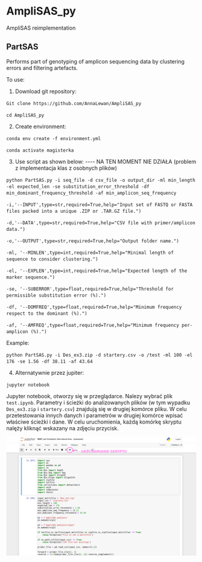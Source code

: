 # AmpliSAS_py
AmpliSAS reimplementation

PartSAS 
-----------------------------------------------------------------------------------------------------

Performs part of genotyping of amplicon sequencing data by clustering errors and filtering artefacts.

To use:
1. Download git repository:

`Git clone https://github.com/AnnaLewan/AmpliSAS_py`

`cd AmpliSAS_py`

2. Create environment:

`conda env create -f environment.yml`

`conda activate magisterka`

3. Use script as shown below: ---- NA TEN MOMENT NIE DZIAŁA (problem z implementacja klas z osobnych plików)


`python PartSAS.py -i seq_file -d csv_file -o output_dir -ml min_length -el expected_len -se substitution_error_threshold -df min_dominant_frequency_threshold -af min_amplicon_seq_frequency`

`-i,'--INPUT',type=str,required=True,help="Input set of FASTQ or FASTA files packed into a unique .ZIP or .TAR.GZ file.")`

`-d,'--DATA',type=str,required=True,help="CSV file with primer/amplicon data.")`

`-o,'--OUTPUT',type=str,required=True,help="Output folder name.")`

`-ml, '--MINLEN',type=int,required=True,help="Minimal length of sequence to consider clustering.")`

`-el, '--EXPLEN',type=int,required=True,help="Expected length of the marker sequence.")`

`-se, '--SUBERROR',type=float,required=True,help="Threshold for permissible substitution error (%).")`

`-df, '--DOMFREQ',type=float,required=True,help="Minimum frequency respect to the dominant (%).")`

`-af, '--AMFREQ',type=float,required=True,help="Minimum frequency per-amplicon (%).")`


Example:

`python PartSAS.py -i Des_ex3.zip -d startery.csv -o /test -ml 100 -el 176 -se 1.56 -df 38.11 -af 43.64`

4. Alternatywnie przez jupiter:

`jupyter notebook`

Jupyter notebook, otworzy się w przeglądarce. Nalezy wybrać plik `test.ipynb`. Parametry i ścieżki do analizowanych plików (w tym wypadku `Des_ex3.zip` i `startery.csv`) znajdują się w drugiej komórce pliku. W celu przetestowania innych danych i parametrów w drugiej komórce wpisać właściwe ścieżki i dane. W celu uruchomienia, każdą komórkę skryptu nalęży kliknąć wskazany na zdjęciu przycisk.

![przycisk](/przycisk.png)










